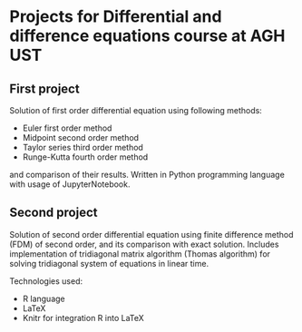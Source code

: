 # Projects for Differential and difference equations course at AGH UST
## First project
Solution of first order differential equation using following methods:

* Euler first order method
* Midpoint second order method
* Taylor series third order method
* Runge-Kutta fourth order method

and comparison of their results. Written in Python programming language with usage of JupyterNotebook.

## Second project

Solution of second order differential equation using finite difference method (FDM) of second order, and its comparison with exact solution.
Includes implementation of tridiagonal matrix algorithm (Thomas algorithm) for solving tridiagonal system of equations in linear time.

Technologies used:

* R language
* LaTeX
* Knitr for integration R into LaTeX
